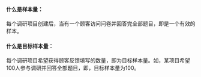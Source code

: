 #### **什么是样本量：**

每个调研项目创建后，当有一个顾客访问问卷并回答完全部题目，即是一个有效的样本。



#### **什么是目标样本量：**

每个调研项目希望获得顾客反馈填写的数量，即为目标样本量。如，某项目希望100人参与调研并回答全部题目，即，目标样本量为100。



